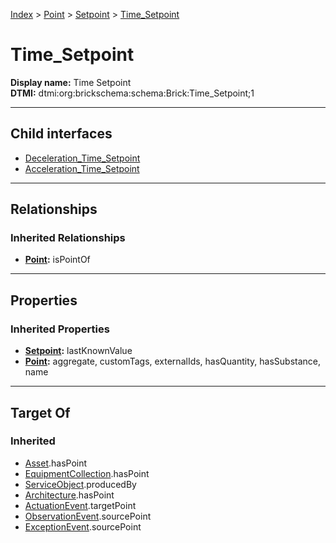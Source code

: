 [Index](../../../index.md) > [Point](../../Point.md) > [Setpoint](../Setpoint.md) > [Time_Setpoint](#)
# Time_Setpoint

**Display name:** Time Setpoint<br />
**DTMI:** dtmi:org:brickschema:schema:Brick:Time_Setpoint;1

---

## Child interfaces
* [Deceleration_Time_Setpoint](Deceleration_Time_Setpoint.md)
* [Acceleration_Time_Setpoint](Acceleration_Time_Setpoint.md)

---

## Relationships

### Inherited Relationships
* **[Point](../../Point.md):** isPointOf

---

## Properties

### Inherited Properties
* **[Setpoint](../Setpoint.md):** lastKnownValue
* **[Point](../../Point.md):** aggregate, customTags, externalIds, hasQuantity, hasSubstance, name

---

## Target Of
### Inherited
* [Asset](../../../Asset/Asset.md).hasPoint
* [EquipmentCollection](../../../Collection/EquipmentCollection.md).hasPoint
* [ServiceObject](../../../Information/ServiceObject/ServiceObject.md).producedBy
* [Architecture](../../../Space/Architecture/Architecture.md).hasPoint
* [ActuationEvent](../../../Event/PointEvent/ActuationEvent.md).targetPoint
* [ObservationEvent](../../../Event/PointEvent/ObservationEvent.md).sourcePoint
* [ExceptionEvent](../../../Event/PointEvent/ExceptionEvent.md).sourcePoint
